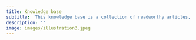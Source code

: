 ```yaml
---
title: Knowledge base
subtitle: 'This knowledge base is a collection of readworthy articles, books and other publications from various disciplines about algorithmic fairness. Each piece of writing has been summarized and reviewed.'
description: ''
image: images/illustration3.jpeg
---
```

